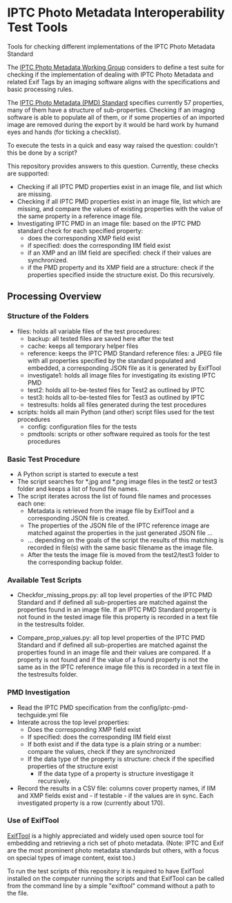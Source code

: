 # IPTC Photo Metadata Interoperability Test Tools

Tools for checking different implementations of the IPTC Photo Metadata Standard

The [IPTC Photo Metadata Working Group](https://iptc.org/about-iptc/work-structure/#pmd) considers to define a test suite for checking if the implementation of dealing with IPTC Photo Metadata and related Exif Tags by an imaging software aligns with the specifications and basic processing rules.


The [IPTC Photo Metadata (PMD) Standard](https://www.iptc.org/std/photometadata/specification/IPTC-PhotoMetadata) specifies currently 57 properties, many of them have a structure of sub-properties. Checking if an imaging software is able to populate all of them, or if some properties of an imported image are removed during the export by it would be hard work by humand eyes and hands (for ticking a checklist).

To execute the tests in a quick and easy way raised the question: couldn't this be done by a script?

This repository provides answers to this question. Currently, these checks are supported:
* Checking if all IPTC PMD properties exist in an image file, and list which are missing.
* Checking if all IPTC PMD properties exist in an image file, list which are missing, and compare the values of existing properties with the value of the same property in a reference image file.
* Investigating IPTC PMD in an image file: based on the IPTC PMD standard check for each specified property:
  * does the corresponding XMP field exist
  * if specified: does the corresponding IIM field exist
  * if an XMP and an IIM field are specified: check if their values are synchronized.
  * if the PMD property and its XMP field are a structure: check if the properties specified inside the structure exist. Do this recursively.


## Processing Overview

### Structure of the Folders

* files: holds all variable files of the test procedures:
  * backup: all tested files are saved here after the test
  * cache: keeps all temporary helper files
  * reference: keeps the IPTC PMD Standard reference files: a JPEG file with all properties specified by the standard populated and embedded, a corresponding JSON file as it is generated by ExifTool
  * investigate1: holds all image files for investigating its existing IPTC PMD 
  * test2: holds all to-be-tested files for Test2 as outlined by IPTC
  * test3: holds all to-be-tested files for Test3 as outlined by IPTC
  * testresults: holds all files generated during the test procedures
* scripts: holds all main Python (and other) script files used for the test procedures 
  * config: configuration files for the tests
  * pmdtools: scripts or other software required as tools for the test procedures
    
### Basic Test Procedure

* A Python script is started to execute a test
* The script searches for *.jpg and *.png image files in the test2 or test3 folder and keeps a list of found file names.
* The script iterates across the list of found file names and processes each one:
    * Metadata is retrieved from the image file by ExifTool and a corresponding JSON file is created.
    * The properties of the JSON file of the IPTC reference image are matched against the properties in the just generated JSON file ...
    * ... depending on the goals of the script the results of this matching is recorded in file(s) with the same basic filename as the image file.
    * After the tests the image file is moved from the test2/test3 folder to the corresponding backup folder.
  
    
### Available Test Scripts

* Checkfor_missing_props.py: all top level properties of the IPTC PMD Standard and if defined all sub-properties are matched against the properties found in an image file. If an IPTC PMD Standard property is not found in the tested image file this property is recorded in a text file in the testresults folder.

* Compare_prop_values.py: all top level properties of the IPTC PMD Standard and if defined all sub-properties are matched against the properties found in an image file and their values are compared. If a property is not found and if the value of a found property is not the same as in the IPTC reference image file this is recorded in a text file in the testresults folder.

### PMD Investigation

* Read the IPTC PMD specification from the config/iptc-pmd-techguide.yml file
* Interate across the top level properties:
  * Does the corresponding XMP field exist
  * If specified: does the corresponding IIM field eixst
  * If both exist and if the data type is a plain string or a number: compare the values, check if they are synchronized
  * If the data type of the property is structure: check if the specified properties of the structure exist 
    * If the data type of a property is structure investigage it recursively.
* Record the results in a CSV file: columns cover property names, if IIM and XMP fields exist and - if testable - if the values are in sync. Each investigated property is a row (currently about 170).

### Use of ExifTool

[ExifTool](https://exiftool.org) is a highly appreciated and widely used open source tool for embedding and retrieving a rich set of photo metadata. (Note: IPTC and Exif are the most prominent photo metadata standards but others, with a focus on special types of image content, exist too.) 

To run the test scripts of this repository it is required to have ExifTool installed on the computer running the scripts and that ExifTool can be called from the command line by a simple "exiftool" command without a path to the file.

